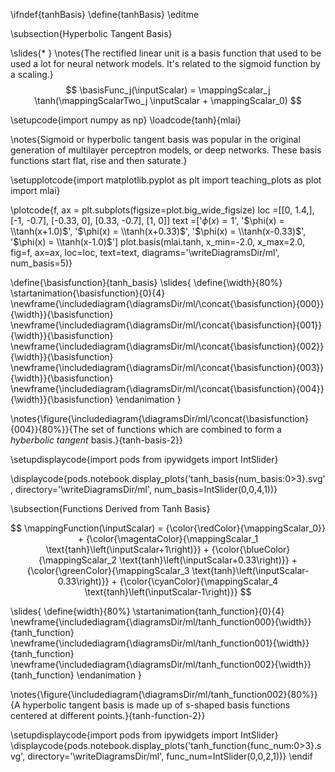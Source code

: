 \ifndef{tanhBasis}
\define{tanhBasis}
\editme

\subsection{Hyperbolic Tangent Basis}

\slides{* }
\notes{The rectified linear unit is a basis function that used to be used a lot for neural network models. It's related to the sigmoid function by a scaling.}
$$
\basisFunc_j(\inputScalar) = \mappingScalar_j \tanh(\mappingScalarTwo_j \inputScalar + \mappingScalar_0)
$$

\setupcode{import numpy as np}
\loadcode{tanh}{mlai}

\notes{Sigmoid or hyperbolic tangent basis was popular in the original generation of multilayer perceptron models, or deep networks. These basis functions start flat, rise and then saturate.}

\setupplotcode{import matplotlib.pyplot as plt
import teaching_plots as plot
import mlai}

\plotcode{f, ax = plt.subplots(figsize=plot.big_wide_figsize)
loc =[[0, 1.4,],
      [-1, -0.7],
      [-0.33, 0],
      [0.33, -0.7],
      [1, 0]]
text =['$\phi(x) = 1$',
       '$\phi(x) = \\tanh(x+1.0)$',
       '$\phi(x) = \\tanh(x+0.33)$',
       '$\phi(x) = \\tanh(x-0.33)$',
       '$\phi(x) = \\tanh(x-1.0)$']
plot.basis(mlai.tanh, x_min=-2.0, x_max=2.0,
           fig=f, ax=ax, loc=loc, text=text,
           diagrams='\writeDiagramsDir/ml',
           num_basis=5)}

\define{\basisfunction}{tanh_basis}
\slides{
\define{\width}{80%}
\startanimation{\basisfunction}{0}{4}
\newframe{\includediagram{\diagramsDir/ml/\concat{\basisfunction}{000}}{\width}}{\basisfunction}
\newframe{\includediagram{\diagramsDir/ml/\concat{\basisfunction}{001}}{\width}}{\basisfunction}
\newframe{\includediagram{\diagramsDir/ml/\concat{\basisfunction}{002}}{\width}}{\basisfunction}
\newframe{\includediagram{\diagramsDir/ml/\concat{\basisfunction}{003}}{\width}}{\basisfunction}
\newframe{\includediagram{\diagramsDir/ml/\concat{\basisfunction}{004}}{\width}}{\basisfunction}
\endanimation
}

\notes{\figure{\includediagram{\diagramsDir/ml/\concat{\basisfunction}{004}}{80%}}{The set of functions which are combined to form a *hyberbolic tangent* basis.}{tanh-basis-2}}

\setupdisplaycode{import pods
from ipywidgets import IntSlider}

\displaycode{pods.notebook.display_plots('tanh_basis{num_basis:0>3}.svg', 
                            directory='\writeDiagramsDir/ml', 
							num_basis=IntSlider(0,0,4,1))}

\subsection{Functions Derived from Tanh Basis}

$$
\mappingFunction(\inputScalar) = {\color{\redColor}{\mappingScalar_0}}   + {\color{\magentaColor}{\mappingScalar_1 \text{tanh}\left(\inputScalar+1\right)}}  + {\color{\blueColor}{\mappingScalar_2 \text{tanh}\left(\inputScalar+0.33\right)}}  + {\color{\greenColor}{\mappingScalar_3 \text{tanh}\left(\inputScalar-0.33\right)}} + {\color{\cyanColor}{\mappingScalar_4 \text{tanh}\left(\inputScalar-1\right)}}
$$

\slides{
\define{width}{80%}
\startanimation{tanh_function}{0}{4}
\newframe{\includediagram{\diagramsDir/ml/tanh_function000}{\width}}{tanh_function}
\newframe{\includediagram{\diagramsDir/ml/tanh_function001}{\width}}{tanh_function}
\newframe{\includediagram{\diagramsDir/ml/tanh_function002}{\width}}{tanh_function}
\endanimation
}

\notes{\figure{\includediagram{\diagramsDir/ml/tanh_function002}{80%}}{A hyperbolic tangent basis is made up of s-shaped basis functions centered at different points.}{tanh-function-2}}

\setupdisplaycode{import pods
from ipywidgets import IntSlider}
\displaycode{pods.notebook.display_plots('tanh_function{func_num:0>3}.svg', 
                            directory='\writeDiagramsDir/ml', 
							func_num=IntSlider(0,0,2,1))}
\endif
